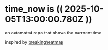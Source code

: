 # time_now is (( 2025-10-05T13:00:00.780Z ))

an automated repo that shows the currnent time

inspired by [breakingheatmap](https://github.com/breakingheatmap/breakingheatmap)